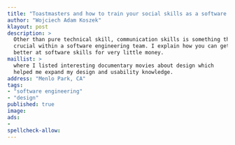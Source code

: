 ```yaml
---
title: "Toastmasters and how to train your social skills as a software engineer"
author: "Wojciech Adam Koszek"
klayout: post
description: >
  Other than pure technical skill, communication skills is something that
  crucial within a software engineering team. I explain how you can get
  better at software skills for very little money.
maillist: >
  where I listed interesting documentary movies about design which
  helped me expand my design and usability knowledge.
address: "Menlo Park, CA"
tags:
- "software engineering"
- "design"
published: true
image: 
ads:
-
spellcheck-allow:
---
```



